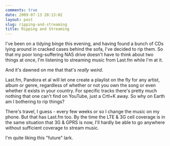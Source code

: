 ```yaml
---
comments: true
date: 2009-07-13 20:13:02
layout: post
slug: ripping-and-streaming
title: Ripping and Streaming
---
```


I've been on a tidying binge this evening, and having found a bunch of CDs lying around in cracked cases behind the sofa, I've decided to rip them.  So that my poor long-suffering NAS drive doesn't have to think about two things at once, I'm listening to streaming music from Last.fm while I'm at it.

And it's dawned on me that that's _really weird_.

Last.fm, Pandora et al will let one create a playlist on the fly for any artist, album or genre, regardless of whether or not you own the song or even whether it exists in your country.  For specific tracks there's pretty much nothing that one can't find on YouTube, just a Crtl+K away.  So why on Earth am I bothering to rip things?

There's travel, I guess - every few weeks or so I change the music on my phone.  But that has Last.fm too.  By the time the LTE & 3G cell coverage is in the same situation that 3G & GPRS is now, I'll hardly be able to go anywhere without sufficient coverage to stream music.

I'm quite liking this "future" lark.
